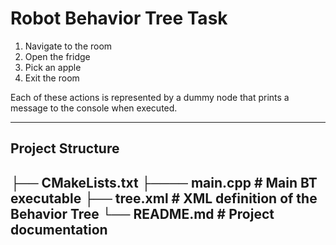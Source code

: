 # Robot Behavior Tree Task 

1. Navigate to the room  
2. Open the fridge  
3. Pick an apple  
4. Exit the room

Each of these actions is represented by a dummy node that prints a message to the console when executed.

---
## Project Structure

├── CMakeLists.txt
├──── main.cpp             # Main BT executable
├── tree.xml                 # XML definition of the Behavior Tree
└── README.md                # Project documentation
---

